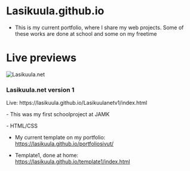 # Lasikuula.github.io

* This is my current portfolio, where I share my web projects. Some of these works are done at school and some on my freetime

# Live previews

<img src="http://i67.tinypic.com/2illq9c.jpg" title="Lasikuula.net">
<h3>Lasikuula.net version 1</h3>
<p>Live:  https://lasikuula.github.io/Lasikuulanetv1/index.html </p>
<p>- This was my first schoolproject at JAMK</p>
<p>- HTML/CSS</p>

* My current template on my portfolio: https://lasikuula.github.io/portfoliosivut/

* Template1, done at home: https://lasikuula.github.io/template1/index.html




